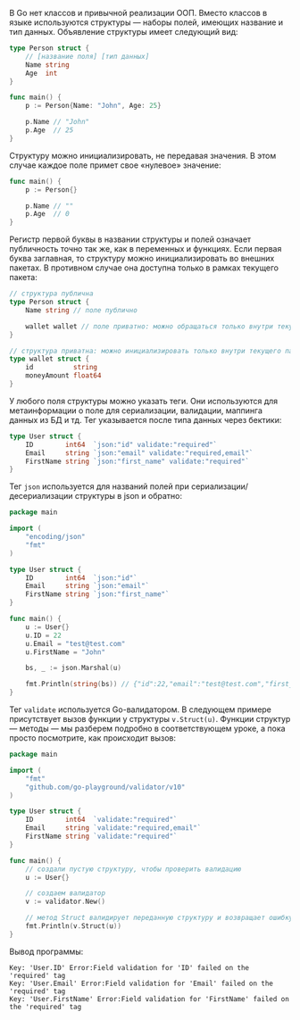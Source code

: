 
В Go нет классов и привычной реализации ООП. Вместо классов в языке используются структуры — наборы полей, имеющих название и тип данных. Объявление структуры имеет следующий вид:

```go
type Person struct {
	// [название поля] [тип данных]
	Name string
	Age  int
}

func main() {
	p := Person{Name: "John", Age: 25}

	p.Name // "John"
	p.Age  // 25
}
```

Структуру можно инициализировать, не передавая значения. В этом случае каждое поле примет свое «нулевое» значение:

```go
func main() {
	p := Person{}

	p.Name // ""
	p.Age  // 0
}
```

Регистр первой буквы в названии структуры и полей означает публичность точно так же, как в переменных и функциях. Если первая буква заглавная, то структуру можно инициализировать во внешних пакетах. В противном случае она доступна только в рамках текущего пакета:

```go
// структура публична
type Person struct {
	Name string // поле публично

	wallet wallet // поле приватно: можно обращаться только внутри текущего пакета
}

// структура приватна: можно инициализировать только внутри текущего пакета
type wallet struct {
	id          string
	moneyAmount float64
}
```

У любого поля структуры можно указать теги. Они используются для метаинформации о поле для сериализации, валидации, маппинга данных из БД и тд. Тег указывается после типа данных через бектики:

```go
type User struct {
	ID        int64  `json:"id" validate:"required"`
	Email     string `json:"email" validate:"required,email"`
	FirstName string `json:"first_name" validate:"required"`
}
```

Тег `json` используется для названий полей при сериализации/десериализации структуры в json и обратно:

```go
package main

import (
	"encoding/json"
	"fmt"
)

type User struct {
	ID        int64  `json:"id"`
	Email     string `json:"email"`
	FirstName string `json:"first_name"`
}

func main() {
	u := User{}
	u.ID = 22
	u.Email = "test@test.com"
	u.FirstName = "John"

	bs, _ := json.Marshal(u)

	fmt.Println(string(bs)) // {"id":22,"email":"test@test.com","first_name":"John"}
}
```

Тег `validate` используется Go-валидатором. В следующем примере присутствует вызов функции у структуры `v.Struct(u)`. Функции структур — методы — мы разберем подробно в соответствующем уроке, а пока просто посмотрите, как происходит вызов:

```go
package main

import (
	"fmt"
	"github.com/go-playground/validator/v10"
)

type User struct {
	ID        int64  `validate:"required"`
	Email     string `validate:"required,email"`
	FirstName string `validate:"required"`
}

func main() {
	// создали пустую структуру, чтобы проверить валидацию
	u := User{}

	// создаем валидатор
	v := validator.New()

	// метод Struct валидирует переданную структуру и возвращает ошибку `error`, если какое-то поле некорректно
	fmt.Println(v.Struct(u))
}
```

Вывод программы:

```text
Key: 'User.ID' Error:Field validation for 'ID' failed on the 'required' tag
Key: 'User.Email' Error:Field validation for 'Email' failed on the 'required' tag
Key: 'User.FirstName' Error:Field validation for 'FirstName' failed on the 'required' tag
```
